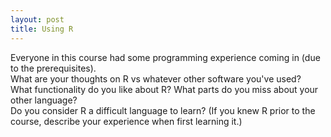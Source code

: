 ```yaml
---
layout: post
title: Using R
---
```


Everyone in this course had some programming experience coming in (due to the prerequisites).  
What are your thoughts on R vs whatever other software you've used?  
What functionality do you like about R?  What parts do you miss about your other language?  
Do you consider R a difficult language to learn? (If you knew R prior to the course, describe your experience when first learning it.)
